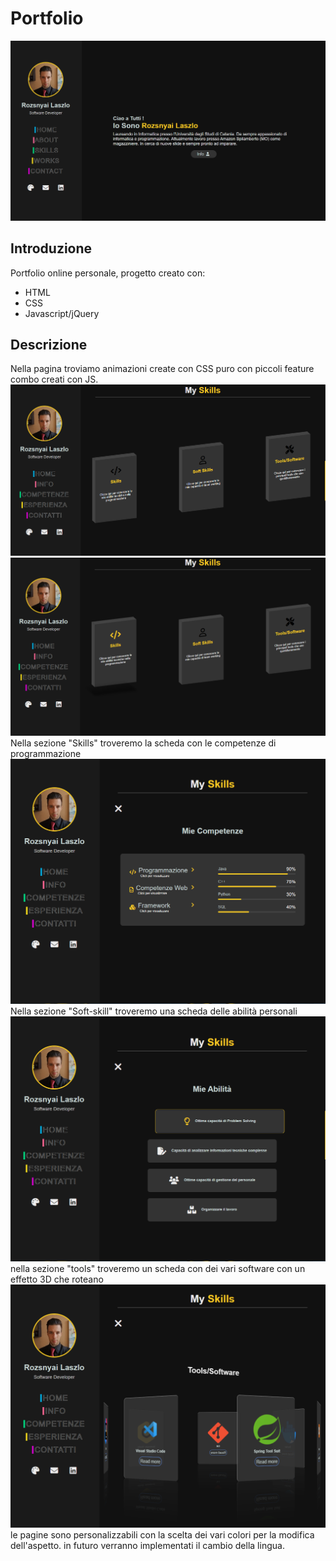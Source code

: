 # Portfolio

![alt text](https://github.com/LaszloRo/Portfolio/blob/main/Screenshot/Home.PNG)
## Introduzione
Portfolio online personale, progetto creato con:
- HTML
- CSS
- Javascript/jQuery
## Descrizione
Nella pagina troviamo animazioni create con CSS puro con piccoli feature combo creati con JS.
![alt text](https://github.com/LaszloRo/Portfolio/blob/main/Screenshot/Skills1.PNG)
![alt text](https://github.com/LaszloRo/Portfolio/blob/main/Screenshot/Skills2.PNG)
Nella sezione "Skills" troveremo la scheda con le competenze di programmazione
![alt text](https://github.com/LaszloRo/Portfolio/blob/main/Screenshot/program-1.PNG)
Nella sezione "Soft-skill" troveremo una scheda delle abilità personali
![alt text](https://github.com/LaszloRo/Portfolio/blob/main/Screenshot/soft-1.PNG)
nella sezione "tools" troveremo un scheda con dei vari software con un effetto 3D che roteano 
![alt text](https://github.com/LaszloRo/Portfolio/blob/main/Screenshot/tools-pt1.PNG)
le pagine sono personalizzabili con la scelta dei vari colori per la modifica dell'aspetto.
in futuro verranno implementati il cambio della lingua.

